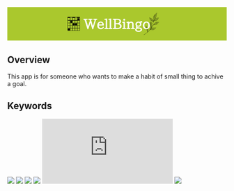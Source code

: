 
<img src="/public/img/wellbingo-banner.png">

## Overview

This app is for someone who wants to make a habit of small thing to achive a goal. 

## Keywords
![](https://img.shields.io/badge/<React>-555555?style=for-the-badge&logo=react)
![](https://img.shields.io/badge/<Redux>-555555?style=for-the-badge&logo=redux)
![](https://img.shields.io/badge/<Mui>-555555?style=for-the-badge&logo=mui)
![](https://img.shields.io/badge/<MongoDB>-555555?style=for-the-badge&logo=mongodb)
![](https://img.shields.io/badge/<Node>-555555?style=for-the-badge&logo=node.js)
![](https://img.shields.io/badge/<Express>-555555?style=for-the-badge&logo=express)

